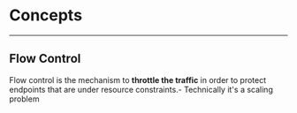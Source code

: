 # Concepts

---

## Flow Control

Flow control is the mechanism to **throttle the traffic** in order to protect endpoints that are under resource constraints.-  Technically it's a scaling problem
